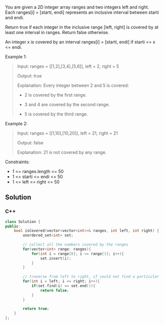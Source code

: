 You are given a 2D integer array ranges and two integers left and right. Each ranges[i] = [starti, endi] represents an inclusive interval between starti and endi.

Return true if each integer in the inclusive range [left, right] is covered by at least one interval in ranges. Return false otherwise.

An integer x is covered by an interval ranges[i] = [starti, endi] if starti <= x <= endi.

Example 1:

> Input: ranges = [[1,2],[3,4],[5,6]], left = 2, right = 5
> 
> Output: true
> 
> Explanation: Every integer between 2 and 5 is covered:
>
>  - 2 is covered by the first range.
> 
> - 3 and 4 are covered by the second range.
> 
> - 5 is covered by the third range.

Example 2:

> Input: ranges = [[1,10],[10,20]], left = 21, right = 21
> 
> Output: false
> 
> Explanation: 21 is not covered by any range. 

Constraints:

* 1 <= ranges.length <= 50
* 1 <= starti <= endi <= 50
* 1 <= left <= right <= 50

## Solution

### C++

```C++
class Solution {
public:    
    bool isCovered(vector<vector<int>>& ranges, int left, int right) {
        unordered_set<int> set;
        
        // collect all the numbers covered by the ranges
        for(vector<int> range: ranges){
            for(int i = range[0]; i <= range[1]; i++){
                set.insert(i);
            }
        }
        
        // traverse from left to right, if could not find a particular number covered by the interval, then it means the number is not covered by the ranges too. 
        for(int i = left; i <= right; i++){
            if(set.find(i) == set.end()){
                return false;
            }
        }
        
        return true;
    }
};
```
